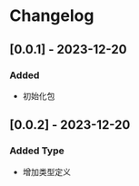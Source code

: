 # Changelog

## [0.0.1] - 2023-12-20

### Added

- 初始化包

## [0.0.2] - 2023-12-20

### Added Type

- 增加类型定义
